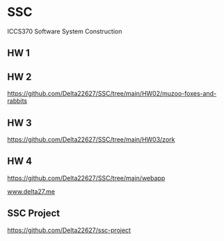 # SSC
ICCS370 Software System Construction

## HW 1

## HW 2
https://github.com/Delta22627/SSC/tree/main/HW02/muzoo-foxes-and-rabbits

## HW 3
https://github.com/Delta22627/SSC/tree/main/HW03/zork

## HW 4
https://github.com/Delta22627/SSC/tree/main/webapp

www.delta27.me

## SSC Project
https://github.com/Delta22627/ssc-project
